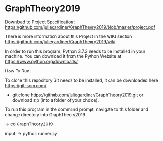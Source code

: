 # GraphTheory2019 


Download to Project Specification : https://github.com/juliegardiner/GraphTheory2019/blob/master/project.pdf

There is more information about this Project in the WIKI section https://github.com/juliegardiner/GraphTheory2019/wiki 

In order to run this program, Python 3.7.3 needs to be installed in your machine. You can download it from the Python Website at  https://www.python.org/downloads/


How To Run:

To clone this repository Git needs to be installed, it can be downloaded here https://git-scm.com/

- git clone  https://github.com/juliegardiner/GraphTheory2019.git or download zip (into a folder of your choice).

To run this program in the command prompt, navigate to this folder and change directory into GraphTheory2019. 

-> cd GraphTheory2019

input: 
-> python runner.py
 
